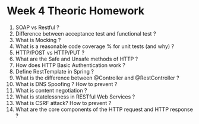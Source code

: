 # Week 4 Theoric Homework
1. SOAP vs Restful ?
2. Difference between acceptance test and functional test ?
3. What is Mocking ?
4. What is a reasonable code coverage % for unit tests (and why) ?
5. HTTP/POST vs HTTP/PUT ?
6. What are the Safe and Unsafe methods of HTTP ?
7. How does HTTP Basic Authentication work ?
8. Define RestTemplate in Spring ?
9. What is the difference between @Controller and @RestController ?
10. What is DNS Spoofing ? How to prevent ?
11. What is content negotiation ?
12. What is statelessness in RESTful Web Services ?
13. What is CSRF attack? How to prevent ?
14. What are the core components of the HTTP request and HTTP response ?


